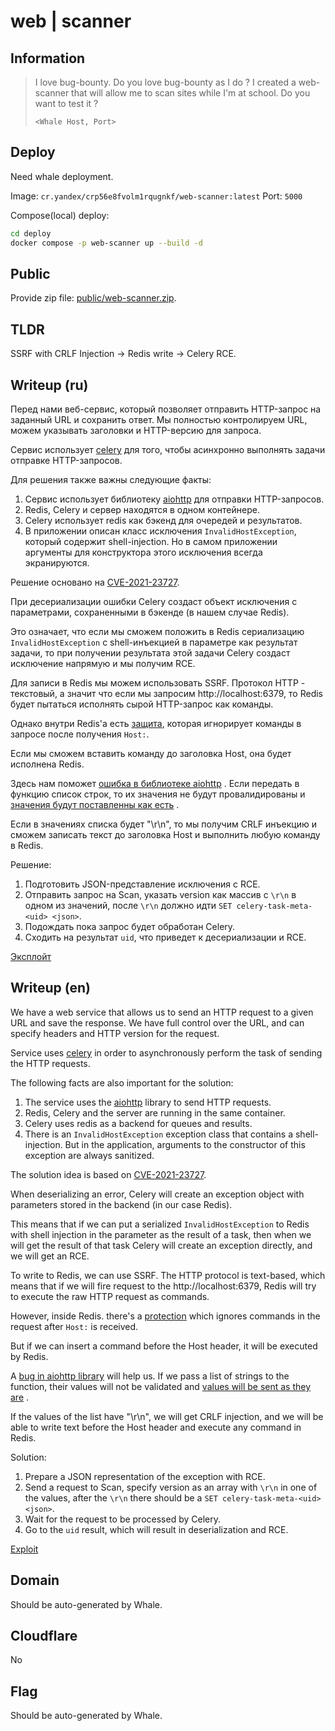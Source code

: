 # web | scanner

## Information

> I love bug-bounty. Do you love bug-bounty as I do ? I created a web-scanner that will allow me to scan sites while I'm
> at school. Do you want to test it ?
>
> `<Whale Host, Port>`

## Deploy

Need whale deployment.

Image: `cr.yandex/crp56e8fvolm1rqugnkf/web-scanner:latest`
Port: `5000`

Compose(local) deploy:
```sh
cd deploy
docker compose -p web-scanner up --build -d
```

## Public

Provide zip file: [public/web-scanner.zip](public/web-scanner.zip).

## TLDR

SSRF with CRLF Injection -> Redis write -> Celery RCE.

## Writeup (ru)

Перед нами веб-сервис, который позволяет отправить HTTP-запрос на заданный URL и сохранить ответ.
Мы полностью контролируем URL, можем указывать заголовки и HTTP-версию для запроса.

Сервис использует [celery](https://docs.celeryq.dev/en/stable/) для того, чтобы асинхронно выполнять задачи отправке
HTTP-запросов.

Для решения также важны следующие факты:

1. Сервис использует библиотеку [aiohttp](https://docs.aiohttp.org/en/stable/index.html) для отправки HTTP-запросов.
2. Redis, Celery и сервер находятся в одном контейнере.
3. Celery использует redis как бэкенд для очередей и результатов.
4. В приложении описан класс исключения `InvalidHostException`, который содержит shell-injection. Но в самом
   приложении аргументы для конструктора этого исключения всегда экранируются.

Решение основано на [CVE-2021-23727](https://github.com/advisories/GHSA-q4xr-rc97-m4xx).

При десериализации ошибки Celery создаст объект исключения с параметрами, сохраненными в бэкенде (в нашем случае Redis).

Это означает, что если мы сможем положить в Redis сериализацию `InvalidHostException` с shell-инъекцией в параметре как
результат задачи, то при получении результата этой задачи Celery создаст исключение напрямую и мы получим RCE.

Для записи в Redis мы можем использовать SSRF. Протокол HTTP - текстовый, а значит что если мы
запросим http://localhost:6379, то Redis будет пытаться исполнять сырой HTTP-запрос как команды.

Однако внутри Redis'а
есть [защита](https://github.com/redis/redis/blob/2cf50ddbad1b8169ed31c913d6e6c860e4736f80/src/networking.c#L3637),
которая игнорирует команды в запросе после получения `Host:`.

Если мы сможем вставить команду до заголовка Host, она будет исполнена Redis.

Здесь нам
поможет [ошибка в библиотеке aiohttp](https://github.com/aio-libs/aiohttp/blob/317bf95d4cbac42b178972d7a00599399a2d55c7/aiohttp/client_reqrep.py#L318C9-L318C23)
. Если передать в функцию список строк, то их значения не будут провалидированы
и [значения будут поставленны как есть](https://github.com/aio-libs/aiohttp/blob/317bf95d4cbac42b178972d7a00599399a2d55c7/aiohttp/client_reqrep.py#L627C24-L627C50)
.

Если в значениях списка будет "\r\n", то мы получим CRLF инъекцию и сможем записать текст до заголовка Host и выполнить
любую команду в Redis.

Решение:

1. Подготовить JSON-представление исключения с RCE.
1. Отправить запрос на Scan, указать version как массив c `\r\n` в одном из значений, после `\r\n` должно
   идти `SET celery-task-meta-<uid> <json>`.
1. Подождать пока запрос будет обработан Celery.
1. Сходить на результат `uid`, что приведет к десериализации и RCE.

[Эксплойт](solve/sploit.py)

## Writeup (en)

We have a web service that allows us to send an HTTP request to a given URL and save the response.
We have full control over the URL, and can specify headers and HTTP version for the request.

Service uses [celery](https://docs.celeryq.dev/en/stable/) in order to asynchronously perform the task of sending the
HTTP requests.

The following facts are also important for the solution:

1. The service uses the [aiohttp](https://docs.aiohttp.org/en/stable/index.html) library to send HTTP requests.
2. Redis, Celery and the server are running in the same container.
3. Celery uses redis as a backend for queues and results.
4. There is an `InvalidHostException` exception class that contains a shell-injection. But in the
   application, arguments to the constructor of this exception are always sanitized.

The solution idea is based on [CVE-2021-23727](https://github.com/advisories/GHSA-q4xr-rc97-m4xx).

When deserializing an error, Celery will create an exception object with parameters stored in the backend (in our case
Redis).

This means that if we can put a serialized `InvalidHostException` to Redis with shell injection in the parameter as
the result of a task, then when we will get the result of that task Celery will create an exception directly, and we
will get an RCE.

To write to Redis, we can use SSRF. The HTTP protocol is text-based, which means that if we will fire
request to the http://localhost:6379, Redis will try to execute the raw HTTP request as commands.

However, inside Redis.
there's
a [protection](https://github.com/redis/redis/blob/2cf50ddbad1b8169ed31c913d6e6c860e4736f80/src/networking.c#L3637)
which ignores commands in the request after `Host:` is received.

But if we can insert a command before the Host header, it will be executed by Redis.

A [bug in aiohttp library](https://github.com/aio-libs/aiohttp/blob/317bf95d4cbac42b178972d7a00599399a2d55c7/aiohttp/client_reqrep.py#L318C9-L318C23)
will help us. If we pass a list of strings to the function, their values will not be validated
and [values will be sent as they are](https://github.com/aio-libs/aiohttp/blob/317bf95d4cbac42b178972d7a00599399a2d55c7/aiohttp/client_reqrep.py#L627C24-L627C50)
.

If the values of the list have "\r\n", we will get CRLF injection, and we will be able to write text before the Host
header and execute any command in Redis.

Solution:

1. Prepare a JSON representation of the exception with RCE.
2. Send a request to Scan, specify version as an array with `\r\n` in one of the values, after the `\r\n` there should
   be a `SET celery-task-meta-<uid> <json>`.
3. Wait for the request to be processed by Celery.
4. Go to the `uid` result, which will result in deserialization and RCE.

[Exploit](solve/sploit.py)

## Domain

Should be auto-generated by Whale.

## Cloudflare

No

## Flag

Should be auto-generated by Whale.
